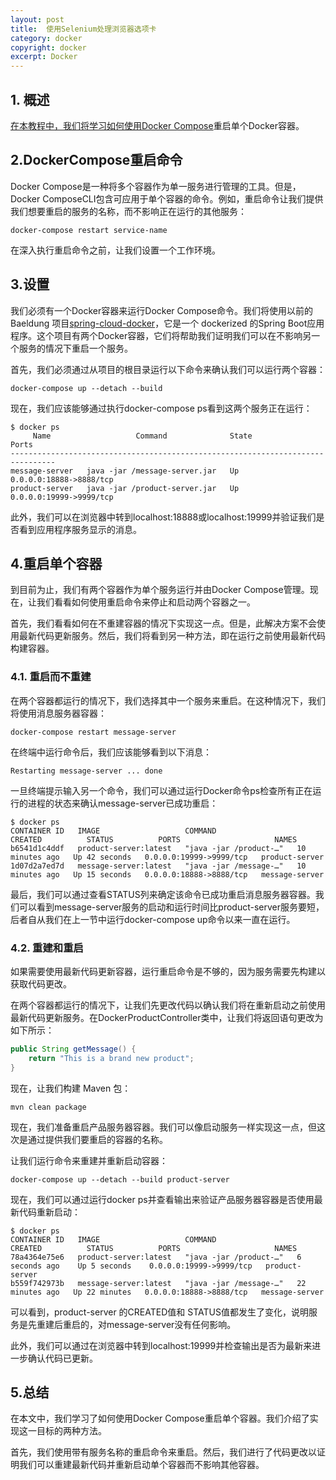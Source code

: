 ```yaml
---
layout: post
title:  使用Selenium处理浏览器选项卡
category: docker
copyright: docker
excerpt: Docker
---
```


## 1. 概述

[在本教程中，我们将学习如何使用Docker Compose](https://www.baeldung.com/ops/docker-compose)重启单个Docker容器。

## 2.DockerCompose重启命令

Docker Compose是一种将多个容器作为单一服务进行管理的工具。但是，Docker ComposeCLI包含可应用于单个容器的命令。例如，重启命令让我们提供我们想要重启的服务的名称，而不影响正在运行的其他服务：

```plaintext
docker-compose restart service-name
```

在深入执行重启命令之前，让我们设置一个工作环境。

## 3.设置

我们必须有一个Docker容器来运行Docker Compose命令。我们将使用以前的 Baeldung 项目[spring-cloud-docker](https://github.com/eugenp/tutorials/tree/master/spring-cloud-modules/spring-cloud-docker)，它是一个 dockerized 的Spring Boot应用程序。这个项目有两个Docker容器，它们将帮助我们证明我们可以在不影响另一个服务的情况下重启一个服务。

首先，我们必须通过从项目的根目录运行以下命令来确认我们可以运行两个容器：

```plaintext
docker-compose up --detach --build
```

现在，我们应该能够通过执行docker-compose ps看到这两个服务正在运行：

```plaintext
$ docker ps
     Name                   Command              State            Ports         
--------------------------------------------------------------------------------
message-server   java -jar /message-server.jar   Up      0.0.0.0:18888->8888/tcp
product-server   java -jar /product-server.jar   Up      0.0.0.0:19999->9999/tcp

```

此外，我们可以在浏览器中转到localhost:18888或localhost:19999并验证我们是否看到应用程序服务显示的消息。

## 4.重启单个容器

到目前为止，我们有两个容器作为单个服务运行并由Docker Compose管理。现在，让我们看看如何使用重启命令来停止和启动两个容器之一。

首先，我们看看如何在不重建容器的情况下实现这一点。但是，此解决方案不会使用最新代码更新服务。然后，我们将看到另一种方法，即在运行之前使用最新代码构建容器。

### 4.1. 重启而不重建

在两个容器都运行的情况下，我们选择其中一个服务来重启。在这种情况下，我们将使用消息服务器容器：

```plaintext
docker-compose restart message-server
```

在终端中运行命令后，我们应该能够看到以下消息：

```plaintext
Restarting message-server ... done
```

一旦终端提示输入另一个命令，我们可以通过运行Docker命令ps检查所有正在运行的进程的状态来确认message-server已成功重启：

```plaintext
$ docker ps
CONTAINER ID   IMAGE                   COMMAND                  CREATED          STATUS          PORTS                     NAMES
b6541d1c4ddf   product-server:latest   "java -jar /product-…"   10 minutes ago   Up 42 seconds   0.0.0.0:19999->9999/tcp   product-server
1d07d2a7ed7d   message-server:latest   "java -jar /message-…"   10 minutes ago   Up 15 seconds   0.0.0.0:18888->8888/tcp   message-server

```

最后，我们可以通过查看STATUS列来确定该命令已成功重启消息服务器容器。我们可以看到message-server服务的启动和运行时间比product-server服务要短，后者自从我们在上一节中运行docker-compose up命令以来一直在运行。

### 4.2. 重建和重启

如果需要使用最新代码更新容器，运行重启命令是不够的，因为服务需要先构建以获取代码更改。

在两个容器都运行的情况下，让我们先更改代码以确认我们将在重新启动之前使用最新代码更新服务。在DockerProductController类中，让我们将返回语句更改为如下所示：

```java
public String getMessage() {
    return "This is a brand new product";
}
```

现在，让我们构建 Maven 包：

```plaintext
mvn clean package
```

现在，我们准备重启产品服务器容器。我们可以像启动服务一样实现这一点，但这次是通过提供我们要重启的容器的名称。

让我们运行命令来重建并重新启动容器：

```plaintext
docker-compose up --detach --build product-server
```

现在，我们可以通过运行docker ps并查看输出来验证产品服务器容器是否使用最新代码重新启动：

```plaintext
$ docker ps
CONTAINER ID   IMAGE                   COMMAND                  CREATED          STATUS          PORTS                     NAMES
78a4364e75e6   product-server:latest   "java -jar /product-…"   6 seconds ago    Up 5 seconds    0.0.0.0:19999->9999/tcp   product-server
b559f742973b   message-server:latest   "java -jar /message-…"   22 minutes ago   Up 22 minutes   0.0.0.0:18888->8888/tcp   message-server

```

可以看到，product-server 的CREATED值和 STATUS值都发生了变化，说明服务是先重建后重启的，对message-server没有任何影响。

此外，我们可以通过在浏览器中转到localhost:19999并检查输出是否为最新来进一步确认代码已更新。

## 5.总结

在本文中，我们学习了如何使用Docker Compose重启单个容器。我们介绍了实现这一目标的两种方法。

首先，我们使用带有服务名称的重启命令来重启。然后，我们进行了代码更改以证明我们可以重建最新代码并重新启动单个容器而不影响其他容器。
